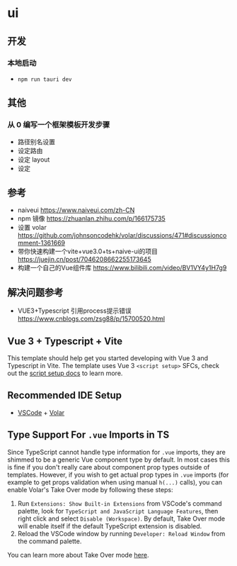 # ui

## 开发
### 本地启动
* `npm run tauri dev`

## 其他

### 从 0 编写一个框架模板开发步骤
* 路径别名设置
* 设定路由
* 设定 layout
* 设定

## 参考
* naiveui https://www.naiveui.com/zh-CN
* npm 镜像 https://zhuanlan.zhihu.com/p/166175735
* 设置 volar https://github.com/johnsoncodehk/volar/discussions/471#discussioncomment-1361669
* 带你快速构建一个vite+vue3.0+ts+naive-ui的项目 https://juejin.cn/post/7046208662255173645
* 构建一个自己的Vue组件库 https://www.bilibili.com/video/BV1VY4y1H7g9

## 解决问题参考
* VUE3+Typescript 引用process提示错误 https://www.cnblogs.com/zsg88/p/15700520.html

## Vue 3 + Typescript + Vite

This template should help get you started developing with Vue 3 and Typescript in Vite. The template uses Vue 3 `<script setup>` SFCs, check out the [script setup docs](https://v3.vuejs.org/api/sfc-script-setup.html#sfc-script-setup) to learn more.

## Recommended IDE Setup

- [VSCode](https://code.visualstudio.com/) + [Volar](https://marketplace.visualstudio.com/items?itemName=johnsoncodehk.volar)

## Type Support For `.vue` Imports in TS

Since TypeScript cannot handle type information for `.vue` imports, they are shimmed to be a generic Vue component type by default. In most cases this is fine if you don't really care about component prop types outside of templates. However, if you wish to get actual prop types in `.vue` imports (for example to get props validation when using manual `h(...)` calls), you can enable Volar's Take Over mode by following these steps:

1. Run `Extensions: Show Built-in Extensions` from VSCode's command palette, look for `TypeScript and JavaScript Language Features`, then right click and select `Disable (Workspace)`. By default, Take Over mode will enable itself if the default TypeScript extension is disabled.
2. Reload the VSCode window by running `Developer: Reload Window` from the command palette.

You can learn more about Take Over mode [here](https://github.com/johnsoncodehk/volar/discussions/471).
